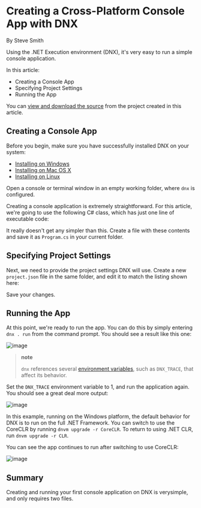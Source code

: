 Creating a Cross-Platform Console App with DNX
==============================================

By Steve Smith

Using the .NET Execution environment (DNX), it's very easy to run a simple console application.

In this article:

- Creating a Console App
- Specifying Project Settings
- Running the App

You can [view and download the source](https://github.com/aspnet/Docs/tree/master/samples/CreatingConsoleAppWithDNX) from the project created in this article.

Creating a Console App
----------------------

Before you begin, make sure you have successfully installed DNX on your system:

- [Installing on Windows](installing-core-windows.md)
- [Installing on Mac OS X](installing-core-osx.md)
- [Installing on Linux](installing-core-linux.md)

Open a console or terminal window in an empty working folder, where `dnx` is configured.

Creating a console application is extremely straightforward. For this article, we're going to use the following C\# class, which has just one line of executable code:

It really doesn't get any simpler than this. Create a file with these contents and save it as `Program.cs` in your current folder.

Specifying Project Settings
---------------------------

Next, we need to provide the project settings DNX will use. Create a new `project.json` file in the same folder, and edit it to match the listing shown here:

Save your changes.

Running the App
---------------

At this point, we're ready to run the app.
You can do this by simply entering `dnx . run` from the command prompt.
You should see a result like this one:

![image](images/dnx-run.png)

> **note**
>
> `dnx` references several [environment variables](https://github.com/aspnet/Home/wiki/Environment-Variables), such as `DNX_TRACE`, that affect its behavior.

Set the `DNX_TRACE` environment variable to 1, and run the application again.
You should see a great deal more output:

![image](images/dnx-trace-run.png)

In this example, running on the Windows platform, the default behavior for DNX is to run on the full .NET Framework.
You can switch to use the CoreCLR by running `dnvm upgrade -r CoreCLR`.
To return to using .NET CLR, run `dnvm upgrade -r CLR`.

You can see the app continues to run after switching to use CoreCLR:

![image](images/dnx-trace-coreclr-run.png)

Summary
---------

Creating and running your first console application on DNX is verysimple, and only requires two files.
